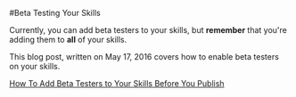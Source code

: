 #Beta Testing Your Skills

Currently, you can add beta testers to your skills, but **remember** that you're adding them to **all** of your skills.

This blog post, written on May 17, 2016 covers how to enable beta testers on your skills.

[How To Add Beta Testers to Your Skills Before You Publish](https://developer.amazon.com/blogs/post/Tx2EN8P2AHAHO6Y/how-to-add-beta-testers-to-your-skills-before-you-publish)